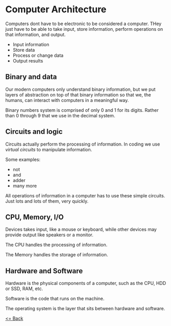 # Computer Architecture

Computers dont have to be electronic to be considered a computer. THey just have to be able to take input, store information, perform operations on that information, and output.

- Input information
- Store data
- Process or change data
- Output results

## Binary and data

Our modern computers only understand binary information, but we put layers of abstraction on top of that binary information so that we, the humans, can interact with computers in a meaningful way.

Binary numbers system is comprised of only 0 and 1 for its digits. Rather than 0 through 9 that we use in the decimal system.

## Circuits and logic

Circuits actually perform the processing of information. In coding we use _virtual circuits_ to manipulate information.

Some examples:
- not
- and
- adder
- many more

All operations of information in a computer has to use these simple circuits. Just lots and lots of them, very quickly.

## CPU, Memory, I/O

Devices takes input, like a mouse or keyboard, while other devices may provide output like speakers or a monitor.

The CPU handles the processing of information.

The Memory handles the storage of information.

## Hardware and Software

Hardware is the physical components of a computer, such as the CPU, HDD or SSD, RAM, etc.

Software is the code that runs on the machine.

The operating system is the layer that sits between hardware and software.

[<= Back](README.md)